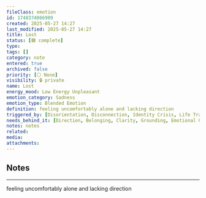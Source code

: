 ```yaml
---
fileClass: emotion
id: 1748374066909
created: 2025-05-27 14:27
last_modified: 2025-05-27 14:27
title: Lost
status: [🟩 complete]
type: 
tags: []
category: note
entered: true
archived: false
priority: [⚪ None]
visibility: 🔒 private
name: Lost
energy_mood: Low Energy Unpleasant
emotion_category: Sadness
emotion_type: Blended Emotion
definition: feeling uncomfortably alone and lacking direction
triggered_by: [Disorientation, Disconnection, Identity Crisis, Life Transition]
needs_behind_it: [Direction, Belonging, Clarity, Grounding, Emotional Guidance]
notes: notes
related: 
media: 
attachments:
---
```


## Notes
---
feeling uncomfortably alone and lacking direction

